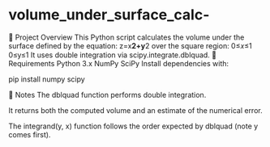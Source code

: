 ﻿# volume_under_surface_calc-
🧮 Project Overview
This Python script calculates the volume under the surface defined by the equation:
z=x**2+y**2
over the square region:
0≤𝑥≤1
0≤y≤1
It uses double integration via scipy.integrate.dblquad.
🧰 Requirements
Python 3.x
NumPy
SciPy
Install dependencies with:

pip install numpy scipy

📎 Notes
The dblquad function performs double integration.

It returns both the computed volume and an estimate of the numerical error.

The integrand(y, x) function follows the order expected by dblquad (note y comes first).
